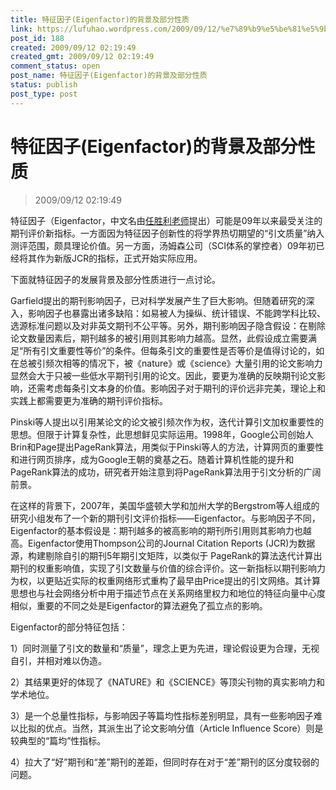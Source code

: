 ```yaml
---
title: 特征因子(Eigenfactor)的背景及部分性质
link: https://lufuhao.wordpress.com/2009/09/12/%e7%89%b9%e5%be%81%e5%9b%a0%e5%ad%90eigenfactor%e7%9a%84%e8%83%8c%e6%99%af%e5%8f%8a%e9%83%a8%e5%88%86%e6%80%a7%e8%b4%a8/
post_id: 188
created: 2009/09/12 02:19:49
created_gmt: 2009/09/12 02:19:49
comment_status: open
post_name: 特征因子(Eigenfactor)的背景及部分性质
status: publish
post_type: post
---
```


# 特征因子(Eigenfactor)的背景及部分性质

> 2009/09/12 02:19:49

 

特征因子（Eigenfactor，中文名由[任胜利老师](http://www.sciencenet.cn/blog/rensl.htm)提出）可能是09年以来最受关注的期刊评价新指标。一方面因为特征因子创新性的将学界热切期望的“引文质量”纳入测评范围，颇具理论价值。另一方面，汤姆森公司（SCI体系的掌控者）09年初已经将其作为新版JCR的指标，正式开始实际应用。

下面就特征因子的发展背景及部分性质进行一点讨论。

Garfield提出的期刊影响因子，已对科学发展产生了巨大影响。但随着研究的深入，影响因子也暴露出诸多缺陷：如易被人为操纵、统计错误、不能跨学科比较、选源标准问题以及对非英文期刊不公平等。另外，期刊影响因子隐含假设：在剔除论文数量因素后，期刊越多的被引用则其影响力越高。显然，此假设成立需要满足“所有引文重要性等价”的条件。但每条引文的重要性是否等价是值得讨论的，如在总被引频次相等的情况下，被《nature》或《science》大量引用的论文影响力显然会大于只被一些低水平期刊引用的论文。因此，要更为准确的反映期刊论文影响，还需考虑每条引文本身的价值。影响因子对于期刊的评价远非完美，理论上和实践上都需要更为准确的期刊评价指标。

Pinski等人提出以引用某论文的论文被引频次作为权，迭代计算引文加权重要性的思想。但限于计算复杂性，此思想鲜见实际运用。1998年，Google公司创始人Brin和Page提出PageRank算法，用类似于Pinski等人的方法，计算网页的重要性和进行网页排序，成为Google王朝的奠基之石。随着计算机性能的提升和PageRank算法的成功，研究者开始注意到将PageRank算法用于引文分析的广阔前景。

在这样的背景下，2007年，美国华盛顿大学和加州大学的Bergstrom等人组成的研究小组发布了一个新的期刊引文评价指标——Eigenfactor。与影响因子不同，Eigenfactor的基本假设是：期刊越多的被高影响的期刊所引用则其影响力也越高。Eigenfactor使用Thompson公司的Journal Citation Reports (JCR)为数据源，构建剔除自引的期刊5年期引文矩阵，以类似于 PageRank的算法迭代计算出期刊的权重影响值，实现了引文数量与价值的综合评价。这一新指标以期刊影响力为权，以更贴近实际的权重网络形式重构了最早由Price提出的引文网络。其计算思想也与社会网络分析中用于描述节点在关系网络里权力和地位的特征向量中心度相似，重要的不同之处是Eigenfactor的算法避免了孤立点的影响。

Eigenfactor的部分特征包括：

1）同时测量了引文的数量和“质量”，理念上更为先进，理论假设更为合理，无视自引，并相对难以伪造。

2）其结果更好的体现了《NATURE》和《SCIENCE》等顶尖刊物的真实影响力和学术地位。

3）是一个总量性指标，与影响因子等篇均性指标差别明显，具有一些影响因子难以比拟的优点。当然，其派生出了论文影响分值（Article Influence Score）则是较典型的“篇均”性指标。

4）拉大了“好”期刊和“差”期刊的差距，但同时存在对于“差”期刊的区分度较弱的问题。
